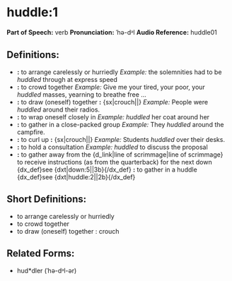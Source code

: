 # huddle:1

**Part of Speech:** verb
**Pronunciation:** ˈhə-dᵊl
**Audio Reference:** huddle01

## Definitions:
- **:** to arrange carelessly or hurriedly 
  *Example:* the solemnities had to be *huddled* through at express speed
- **:** to crowd together 
  *Example:* Give me your tired, your poor, your *huddled* masses, yearning to breathe free …
- **:** to draw (oneself) together **:** {sx|crouch||} 
  *Example:* People were *huddled* around their radios.
- **:** to wrap oneself closely in 
  *Example:* *huddled* her coat around her
- **:** to gather in a close-packed group 
  *Example:* They *huddled* around the campfire.
- **:** to curl up **:** {sx|crouch||} 
  *Example:* Students *huddled* over their desks.
- **:** to hold a consultation 
  *Example:* *huddled* to discuss the proposal
- **:** to gather away from the {d_link|line of scrimmage|line of scrimmage} to receive instructions (as from the quarterback) for the next down {dx_def}see {dxt|down:5||3b}{/dx_def} **:** to gather in a huddle {dx_def}see {dxt|huddle:2||2b}{/dx_def}

## Short Definitions:
- to arrange carelessly or hurriedly
- to crowd together
- to draw (oneself) together : crouch

## Related Forms:
- hud*dler (ˈhə-dᵊl-ər)
